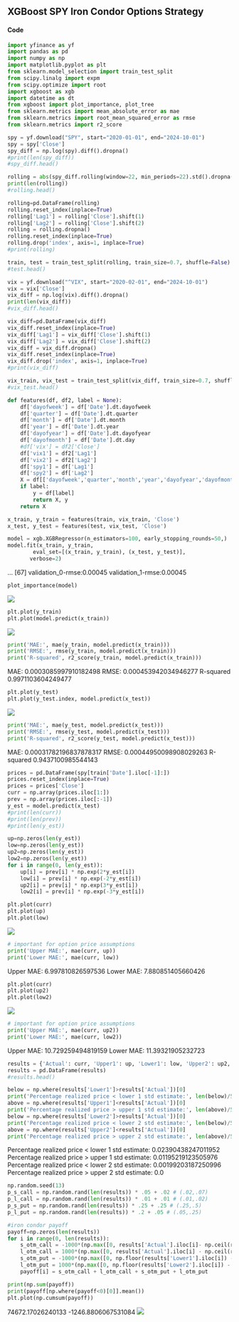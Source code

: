 ## XGBoost SPY Iron Condor Options Strategy

#### Code
~~~python
import yfinance as yf
import pandas as pd
import numpy as np
import matplotlib.pyplot as plt
from sklearn.model_selection import train_test_split
from scipy.linalg import expm
from scipy.optimize import root
import xgboost as xgb
import datetime as dt
from xgboost import plot_importance, plot_tree
from sklearn.metrics import mean_absolute_error as mae
from sklearn.metrics import root_mean_squared_error as rmse
from sklearn.metrics import r2_score
~~~

~~~python
spy = yf.download("SPY", start="2020-01-01", end="2024-10-01")
spy = spy['Close']
spy_diff = np.log(spy).diff().dropna()
#print(len(spy_diff))
#spy_diff.head()
~~~

~~~python
rolling = abs(spy_diff.rolling(window=22, min_periods=22).std().dropna())
print(len(rolling))
#rolling.head()
~~~

~~~python
rolling=pd.DataFrame(rolling)
rolling.reset_index(inplace=True)
rolling['Lag1'] = rolling['Close'].shift(1)
rolling['Lag2'] = rolling['Close'].shift(2)
rolling = rolling.dropna()
rolling.reset_index(inplace=True)
rolling.drop('index', axis=1, inplace=True)
#print(rolling)
~~~

~~~python
train, test = train_test_split(rolling, train_size=0.7, shuffle=False)
#test.head()
~~~

~~~python
vix = yf.download("^VIX", start="2020-02-01", end="2024-10-01")
vix = vix['Close']
vix_diff = np.log(vix).diff().dropna()
print(len(vix_diff))
#vix_diff.head()
~~~

~~~python
vix_diff=pd.DataFrame(vix_diff)
vix_diff.reset_index(inplace=True)
vix_diff['Lag1'] = vix_diff['Close'].shift(1)
vix_diff['Lag2'] = vix_diff['Close'].shift(2)
vix_diff = vix_diff.dropna()
vix_diff.reset_index(inplace=True)
vix_diff.drop('index', axis=1, inplace=True)
#print(vix_diff)
~~~

~~~python
vix_train, vix_test = train_test_split(vix_diff, train_size=0.7, shuffle=False)
#vix_test.head()
~~~

~~~python
def features(df, df2, label = None):
    df['dayofweek'] = df['Date'].dt.dayofweek
    df['quarter'] = df['Date'].dt.quarter
    df['month'] = df['Date'].dt.month
    df['year'] = df['Date'].dt.year
    df['dayofyear'] = df['Date'].dt.dayofyear
    df['dayofmonth'] = df['Date'].dt.day
    #df['vix'] = df2['Close']
    df['vix1'] = df2['Lag1']
    df['vix2'] = df2['Lag2']
    df['spy1'] = df['Lag1']
    df['spy2'] = df['Lag2']
    X = df[['dayofweek','quarter','month','year','dayofyear','dayofmonth', 'spy1', 'spy2', 'vix1', 'vix2']]
    if label:
        y = df[label]
        return X, y
    return X

x_train, y_train = features(train, vix_train, 'Close')
x_test, y_test = features(test, vix_test, 'Close')
~~~

~~~python
model = xgb.XGBRegressor(n_estimators=100, early_stopping_rounds=50,)
model.fit(x_train, y_train,
        eval_set=[(x_train, y_train), (x_test, y_test)],
       verbose=2)
~~~
...
[67]	validation_0-rmse:0.00045	validation_1-rmse:0.00045

~~~python
plot_importance(model)
~~~
![](xgb_features.png)

~~~python
plt.plot(y_train)
plt.plot(model.predict(x_train))
~~~
![](xgb_train.png)

~~~python
print('MAE:', mae(y_train, model.predict(x_train)))
print('RMSE:', rmse(y_train, model.predict(x_train)))
print('R-squared', r2_score(y_train, model.predict(x_train)))
~~~
MAE: 0.0003085997910182498
RMSE: 0.000453942034946277
R-squared 0.9971103604249477

~~~python
plt.plot(y_test)
plt.plot(y_test.index, model.predict(x_test))
~~~
![](xgb_test.png)

~~~python
print('MAE:', mae(y_test, model.predict(x_test)))
print('RMSE:', rmse(y_test, model.predict(x_test)))
print('R-squared', r2_score(y_test, model.predict(x_test)))
~~~
MAE: 0.00031782196837878317
RMSE: 0.00044950098908029263
R-squared 0.9437100985544143

~~~python
prices = pd.DataFrame(spy[train['Date'].iloc[-1]:])
prices.reset_index(inplace=True)
prices = prices['Close']
curr = np.array(prices.iloc[1:])
prev = np.array(prices.iloc[:-1])
y_est = model.predict(x_test)
#print(len(curr))
#print(len(prev))
#print(len(y_est))
~~~

~~~python
up=np.zeros(len(y_est))
low=np.zeros(len(y_est))
up2=np.zeros(len(y_est))
low2=np.zeros(len(y_est))
for i in range(0, len(y_est)):
    up[i] = prev[i] * np.exp(2*y_est[i])
    low[i] = prev[i] * np.exp(-2*y_est[i])
    up2[i] = prev[i] * np.exp(3*y_est[i])
    low2[i] = prev[i] * np.exp(-3*y_est[i])
~~~

~~~python
plt.plot(curr)
plt.plot(up)
plt.plot(low)
~~~
![](xgb_bounds1.png)

~~~python
# important for option price assumptions
print('Upper MAE:', mae(curr, up))
print('Lower MAE:', mae(curr, low))
~~~
Upper MAE: 6.997810826597536
Lower MAE: 7.880851405660426

~~~python
plt.plot(curr)
plt.plot(up2)
plt.plot(low2)
~~~
![](xgb_bounds2.png)

~~~python
# important for option price assumptions
print('Upper MAE:', mae(curr, up2))
print('Lower MAE:', mae(curr, low2))
~~~
Upper MAE: 10.729259494819159
Lower MAE: 11.39321905232723

~~~python
results = {'Actual': curr, 'Upper1': up, 'Lower1': low, 'Upper2': up2, 'Lower2': low2}
results = pd.DataFrame(results) 
#results.head()
~~~

~~~python
below = np.where(results['Lower1']>results['Actual'])[0]
print('Percentage realized price < lower 1 std estimate:', len(below)/502)
above = np.where(results['Upper1']<results['Actual'])[0]
print('Percentage realized price > upper 1 std estimate:', len(above)/502)
below = np.where(results['Lower2']>results['Actual'])[0]
print('Percentage realized price < lower 2 std estimate:', len(below)/502)
above = np.where(results['Upper2']<results['Actual'])[0]
print('Percentage realized price > upper 2 std estimate:', len(above)/502)
~~~
Percentage realized price < lower 1 std estimate: 0.02390438247011952
Percentage realized price > upper 1 std estimate: 0.01195219123505976
Percentage realized price < lower 2 std estimate: 0.00199203187250996
Percentage realized price > upper 2 std estimate: 0.0

~~~python
np.random.seed(13)
p_s_call = np.random.rand(len(results)) * .05 + .02 # (.02,.07)
p_l_call = np.random.rand(len(results)) * .01 + .01 # (.01,.02)
p_s_put = np.random.rand(len(results)) * .25 + .25 # (.25,.5)
p_l_put = np.random.rand(len(results)) * .2 + .05 # (.05,.25)
~~~

~~~python
#iron condor payoff
payoff=np.zeros(len(results))
for i in range(0, len(results)):
    s_otm_call = -1000*(np.max([0, results['Actual'].iloc[i]- np.ceil(results['Upper1'].iloc[i])])-p_s_call[i])
    l_otm_call = 1000*(np.max([0, results['Actual'].iloc[i] - np.ceil(results['Upper2'].iloc[i])])-p_l_call[i])
    s_otm_put = -1000*(np.max([0, np.floor(results['Lower1'].iloc[i]) - results['Actual'].iloc[i]])-p_s_put[i])
    l_otm_put = 1000*(np.max([0, np.floor(results['Lower2'].iloc[i]) - results['Actual'].iloc[i]])-p_l_put[i])
    payoff[i] = s_otm_call + l_otm_call + s_otm_put + l_otm_put
~~~

~~~python
print(np.sum(payoff))
print(payoff[np.where(payoff<0)[0]].mean())
plt.plot(np.cumsum(payoff))
~~~
74672.17026240133
-1246.8806067531084
![](xgb_payoff.png)
